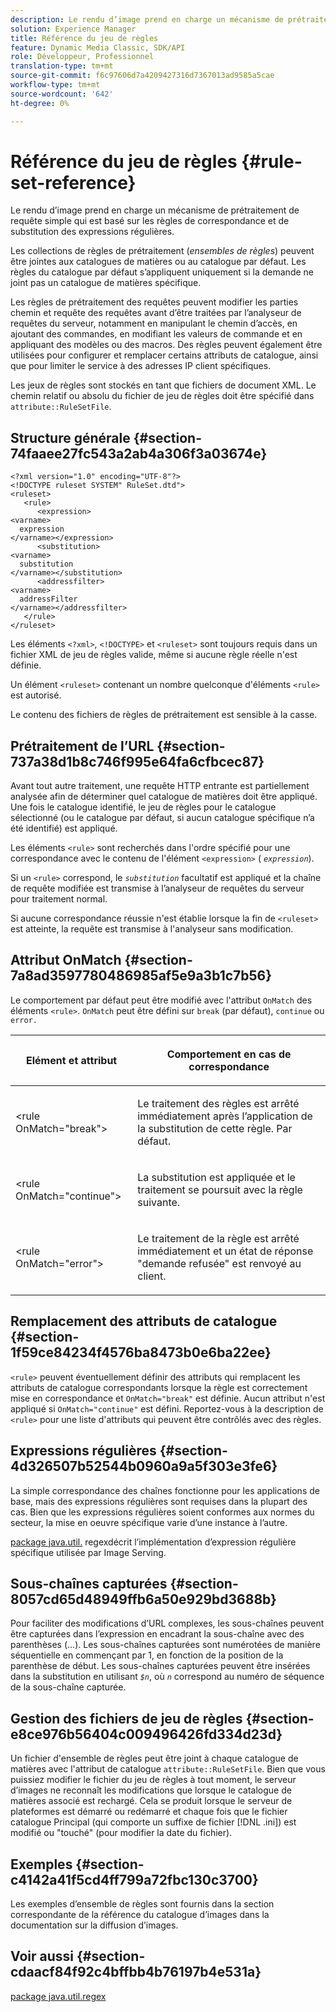 ```yaml
---
description: Le rendu d’image prend en charge un mécanisme de prétraitement de requête simple qui est basé sur les règles de correspondance et de substitution des expressions régulières.
solution: Experience Manager
title: Référence du jeu de règles
feature: Dynamic Media Classic, SDK/API
role: Développeur, Professionnel
translation-type: tm+mt
source-git-commit: f6c97606d7a4209427316d7367013ad9585a5cae
workflow-type: tm+mt
source-wordcount: '642'
ht-degree: 0%

---
```



# Référence du jeu de règles {#rule-set-reference}

Le rendu d’image prend en charge un mécanisme de prétraitement de requête simple qui est basé sur les règles de correspondance et de substitution des expressions régulières.

<!--<a id="section_F44601A65CE1451EAD0A449C66B773CC"></a>-->

Les collections de règles de prétraitement (*ensembles de règles*) peuvent être jointes aux catalogues de matières ou au catalogue par défaut. Les règles du catalogue par défaut s’appliquent uniquement si la demande ne joint pas un catalogue de matières spécifique.

Les règles de prétraitement des requêtes peuvent modifier les parties chemin et requête des requêtes avant d’être traitées par l’analyseur de requêtes du serveur, notamment en manipulant le chemin d’accès, en ajoutant des commandes, en modifiant les valeurs de commande et en appliquant des modèles ou des macros. Des règles peuvent également être utilisées pour configurer et remplacer certains attributs de catalogue, ainsi que pour limiter le service à des adresses IP client spécifiques.

Les jeux de règles sont stockés en tant que fichiers de document XML. Le chemin relatif ou absolu du fichier de jeu de règles doit être spécifié dans `attribute::RuleSetFile`.

## Structure générale {#section-74faaee27fc543a2ab4a306f3a03674e}

```
<?xml version="1.0" encoding="UTF-8"?>
<!DOCTYPE ruleset SYSTEM" RuleSet.dtd">
<ruleset>
   <rule>
      <expression>
<varname>
  expression
</varname></expression>
      <substitution>
<varname>
  substitution
</varname></substitution>
      <addressfilter>
<varname>
  addressFilter
</varname></addressfilter>
   </rule>
</ruleset>
```

Les éléments `<?xml>`, `<!DOCTYPE>` et `<ruleset>` sont toujours requis dans un fichier XML de jeu de règles valide, même si aucune règle réelle n&#39;est définie.

Un élément `<ruleset>` contenant un nombre quelconque d&#39;éléments `<rule>` est autorisé.

Le contenu des fichiers de règles de prétraitement est sensible à la casse.

## Prétraitement de l’URL {#section-737a38d1b8c746f995e64fa6cfbcec87}

Avant tout autre traitement, une requête HTTP entrante est partiellement analysée afin de déterminer quel catalogue de matières doit être appliqué. Une fois le catalogue identifié, le jeu de règles pour le catalogue sélectionné (ou le catalogue par défaut, si aucun catalogue spécifique n’a été identifié) est appliqué.

Les éléments `<rule>` sont recherchés dans l&#39;ordre spécifié pour une correspondance avec le contenu de l&#39;élément `<expression>` ( *`expression`*).

Si un `<rule>` correspond, le *`substitution`* facultatif est appliqué et la chaîne de requête modifiée est transmise à l’analyseur de requêtes du serveur pour traitement normal.

Si aucune correspondance réussie n&#39;est établie lorsque la fin de `<ruleset>` est atteinte, la requête est transmise à l&#39;analyseur sans modification.

## Attribut OnMatch {#section-7a8ad3597780486985af5e9a3b1c7b56}

Le comportement par défaut peut être modifié avec l&#39;attribut `OnMatch` des éléments `<rule>`. `OnMatch` peut être défini sur  `break` (par défaut),  `continue` ou  `error.`

<table id="table_4CABF55B33854A128D5F326B31C6C397"> 
 <thead> 
  <tr> 
   <th colname="col1" class="entry"> <p>Elément et attribut </p> </th> 
   <th colname="col2" class="entry"> <p>Comportement en cas de correspondance </p> </th> 
  </tr> 
 </thead>
 <tbody> 
  <tr> 
   <td colname="col1"> <p><span class="codeph"> &lt;rule OnMatch="break"&gt;</span> </p> </td> 
   <td colname="col2"> <p>Le traitement des règles est arrêté immédiatement après l’application de la substitution de cette règle. Par défaut. </p> </td> 
  </tr> 
  <tr> 
   <td colname="col1"> <p><span class="codeph"> &lt;rule OnMatch="continue"&gt;</span> </p> </td> 
   <td colname="col2"> <p>La substitution est appliquée et le traitement se poursuit avec la règle suivante. </p> </td> 
  </tr> 
  <tr> 
   <td colname="col1"> <p><span class="codeph"> &lt;rule OnMatch="error"&gt;</span> </p> </td> 
   <td colname="col2"> <p>Le traitement de la règle est arrêté immédiatement et un état de réponse "demande refusée" est renvoyé au client. </p> </td> 
  </tr> 
 </tbody> 
</table>

## Remplacement des attributs de catalogue {#section-1f59ce84234f4576ba8473b0e6ba22ee}

`<rule>` peuvent éventuellement définir des attributs qui remplacent les attributs de catalogue correspondants lorsque la règle est correctement mise en correspondance et  `OnMatch="break"` est définie. Aucun attribut n&#39;est appliqué si `OnMatch="continue"` est défini. Reportez-vous à la description de `<rule>` pour une liste d&#39;attributs qui peuvent être contrôlés avec des règles.

## Expressions régulières {#section-4d326507b52544b0960a9a5f303e3fe6}

La simple correspondance des chaînes fonctionne pour les applications de base, mais des expressions régulières sont requises dans la plupart des cas. Bien que les expressions régulières soient conformes aux normes du secteur, la mise en oeuvre spécifique varie d’une instance à l’autre.

[package java.util.](https://www2.cs.duke.edu/csed/java/jdk1.4.2/docs/api/) regexdécrit l’implémentation d’expression régulière spécifique utilisée par Image Serving.

## Sous-chaînes capturées {#section-8057cd65d48949ffb6a50e929bd3688b}

Pour faciliter des modifications d’URL complexes, les sous-chaînes peuvent être capturées dans l’expression en encadrant la sous-chaîne avec des parenthèses (...). Les sous-chaînes capturées sont numérotées de manière séquentielle en commençant par 1, en fonction de la position de la parenthèse de début. Les sous-chaînes capturées peuvent être insérées dans la substitution en utilisant *`$n`*, où *`n`* correspond au numéro de séquence de la sous-chaîne capturée.

## Gestion des fichiers de jeu de règles {#section-e8ce976b56404c009496426fd334d23d}

Un fichier d&#39;ensemble de règles peut être joint à chaque catalogue de matières avec l&#39;attribut de catalogue `attribute::RuleSetFile`. Bien que vous puissiez modifier le fichier du jeu de règles à tout moment, le serveur d’images ne reconnaît les modifications que lorsque le catalogue de matières associé est rechargé. Cela se produit lorsque le serveur de plateformes est démarré ou redémarré et chaque fois que le fichier catalogue Principal (qui comporte un suffixe de fichier [!DNL .ini]) est modifié ou &quot;touché&quot; (pour modifier la date du fichier).

## Exemples {#section-c4142a41f5cd4ff799a72fbc130c3700}

Les exemples d’ensemble de règles sont fournis dans la section correspondante de la référence du catalogue d’images dans la documentation sur la diffusion d’images.

## Voir aussi {#section-cdaacf84f92c4bffbb4b76197b4e531a}

[package java.util.regex](https://www2.cs.duke.edu/csed/java/jdk1.4.2/docs/api/)
